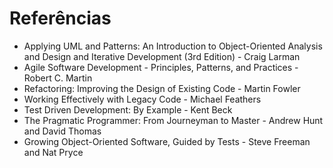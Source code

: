 # Referências

* Applying UML and Patterns: An Introduction to Object-Oriented Analysis and Design and Iterative Development (3rd Edition) - Craig Larman
* Agile Software Development - Principles, Patterns, and Practices - Robert C. Martin
* Refactoring: Improving the Design of Existing Code - Martin Fowler
* Working Effectively with Legacy Code - Michael Feathers
* Test Driven Development: By Example - Kent Beck
* The Pragmatic Programmer: From Journeyman to Master - Andrew Hunt and David Thomas
* Growing Object-Oriented Software, Guided by Tests - Steve Freeman and Nat Pryce
